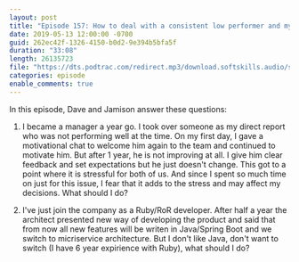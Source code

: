 ```yaml
---
layout: post
title: "Episode 157: How to deal with a consistent low performer and my architect wants me to switch from Ruby to Java"
date: 2019-05-13 12:00:00 -0700
guid: 262ec42f-1326-4150-b0d2-9e394b5bfa5f
duration: "33:08"
length: 26135723
file: "https://dts.podtrac.com/redirect.mp3/download.softskills.audio/sse-157.mp3"
categories: episode
enable_comments: true
---
```


In this episode, Dave and Jamison answer these questions:

1. I became a manager a year go. I took over someone as my direct report who was not performing well at the time. On my first day, I gave a motivational chat to welcome him again to the team and continued to motivate him. But after 1 year, he is not improving at all. I give him clear feedback and set expectations but he just doesn't change. This got to a point where it is stressful for both of us. And since I spent so much time on just for this issue, I fear that it adds to the stress and may affect my decisions. What should I do?


2. I've just join the company as a Ruby/RoR developer. After half a year the architect presented new way of developing the product and said that from now all new features will be writen in Java/Spring Boot and we switch to micriservice architecture. But I don't like Java, don't want to switch (I have 6 year expirience with Ruby), what should I do?
